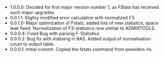 - 1.0.0.0: Decided for first major version number 1, as FStats has received such major upgrades.
- 0.0.1.1: Slighty modified error calculation with normalized F3.
- 0.0.1.0: Major optimization of Fstats, added lots of new statistics, space leak fixed. Normalization of F3-statistics now similar to ADMIXTOOLS.
- 0.0.0.4: Fixed Bug with parsing F-Statistics
- 0.0.0.2: Bug fix with indexing in RAS. Added output of normalisation count to output table.
- 0.0.0.1: Initial commit. Copied the fstats command from poseidon-hs.